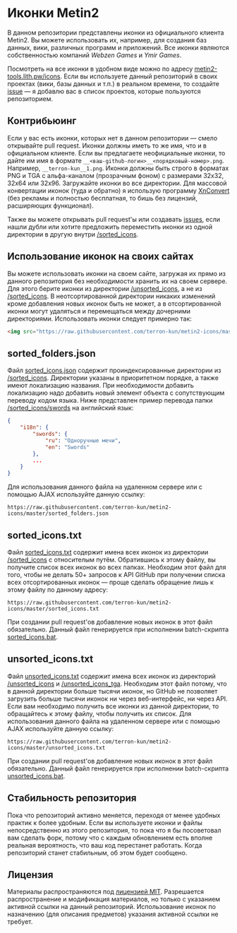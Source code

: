 # Иконки Metin2

В данном репозитории представлены иконки из официального клиента Metin2. Вы можете использовать их, например, для создания баз данных, вики, различных программ и приложений. Все иконки являются собственностью компаний *Webzen Games* и *Ymir Games*.

Посмотреть на все иконки в удобном виде можно по адресу [metin2-tools.lith.pw/icons](https://metin2-tools.lith.pw/icons). Если вы используете данный репозиторий в своих проектах (вики, базы данных и т.п.) в реальном времени, то создайте [issue](https://github.com/terron-kun/metin2-icons/issues) &mdash; я добавлю вас в список проектов, которые пользуются репозиторием.

## Контрибьюинг

Если у вас есть иконки, которых нет в данном репозитории &mdash; смело открывайте pull request. Иконки должны иметь то же имя, что и в официальном клиенте. Если вы предлагаете неофициальные иконки, то дайте им имя в формате `__<ваш-github-логин>__<порядковый-номер>.png`. Например, `__terron-kun__1.png`. Иконки должны быть строго в форматах PNG и TGA с альфа-каналом (прозрачным фоном) с размерами 32x32, 32x64 или 32x96. Загружайте иконки во все директории. Для массовой конвертации иконок (туда и обратно) я использую программу [XnConvert](http://www.xnview.com/en/xnconvert/) (без рекламы и полностью бесплатная, то бишь без лицензий, расширяющих функционал).

Также вы можете открывать pull request'ы или создавать [issues](https://github.com/terron-kun/metin2-icons/issues), если нашли дубли или хотите предложить переместить иконки из одной директории в другую внутри [/sorted_icons](/sorted_icons).

## Использование иконок на своих сайтах

Вы можете использовать иконки на своем сайте, загружая их прямо из данного репозитория без необходимости хранить их на своем сервере. Для этого берите иконки из директории [/unsorted_icons](/unsorted_icons), а не из [/sorted_icons](/sorted_icons). В неотсортированной директории никаких изменений кроме добавления новых иконок быть не может, а в отсортированной иконки могут удаляться и перемещаться между дочерними директориями. Использовать иконки следует примерно так:

````html
<img src="https://raw.githubusercontent.com/terron-kun/metin2-icons/master/unsorted_icons/00010.png" alt="00010.png">
````

## sorted_folders.json

Файл [sorted_icons.json](/sorted_icons.json) содержит проиндексированные директории из [/sorted_icons](/sorted_icons). Директории указаны в приоритетном порядке, а также имеют локализацию названия. При необходимости добавить локализацию надо добавить новый элемент объекта с сопутствующим переводу кодом языка. Ниже представлен пример перевода папки [/sorted_icons/swords](/sorted_icons/swords) на английский язык:

```json
{
    "i18n": {
        "swords": {
            "ru": "Одноручные мечи",
            "en": "Swords"
        },
        ...
    }
}
```

Для использования данного файла на удаленном сервере или с помощью AJAX используйте данную ссылку:

````
https://raw.githubusercontent.com/terron-kun/metin2-icons/master/sorted_folders.json
````

## sorted_icons.txt

Файл [sorted_icons.txt](/sorted_icons.txt) содержит имена всех иконок из директории [/sorted_icons](/sorted_icons) с относителым путём. Обратившись к этому файлу, вы получите список всех иконок во всех папках. Необходим этот файл для того, чтобы не делать 50+ запросов к API GitHub при получении списка всех отсортированных иконок &mdash; проще сделать обращение лишь к этому файлу по данному адресу:

````
https://raw.githubusercontent.com/terron-kun/metin2-icons/master/sorted_icons.txt
````

При создании pull request'ов добавление новых иконок в этот файл обязательно. Данный файл генерируется при исполнении batch-скрипта [sorted_icons.bat](/sorted_icons.bat).

## unsorted_icons.txt

Файл [unsorted_icons.txt](/unsorted_icons.txt) содержит имена всех иконок из директорий [/unsorted_icons](/unsorted_icons) и [/unsorted_icons_tga](/unsorted_icons_tga). Необходим этот файл потому, что в данной директории больше тысячи иконок, но GitHub не позволяет загрузить больше тысячи иконок ни через веб-интерфейс, ни через API. Если вам необходимо получить все иконки из данной директории, то обращайтесь к этому файлу, чтобы получить их список. Для использования данного файла на удаленном сервере или с помощью AJAX используйте данную ссылку:

````
https://raw.githubusercontent.com/terron-kun/metin2-icons/master/unsorted_icons.txt
````

При создании pull request'ов добавление новых иконок в этот файл обязательно. Данный файл генерируется при исполнении batch-скрипта [unsorted_icons.bat](/unsorted_icons.bat).

## Стабильность репозитория

Пока что репозиторий активно меняется, переходя от менее удобных практик к более удобным. Если вы используете иконки и файлы непосредственно из этого репозитория, то пока что я бы посоветовал вам сделать форк, потому что с каждым обновлением есть вполне реальная вероятность, что ваш код перестанет работать. Когда репозиторий станет стабильным, об этом будет сообщено.

## Лицензия

Материалы распространяются под [лицензией MIT](/LICENSE). Разрешается распространение и модификация материалов, но только с указанием активной ссылки на данный репозиторий. Использование иконок по назначению (для описания предметов) указания активной ссылки не требует.
